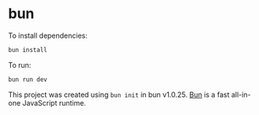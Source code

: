 # bun

To install dependencies:

```bash
bun install
```

To run:

```bash
bun run dev
```

This project was created using `bun init` in bun v1.0.25. [Bun](https://bun.sh) is a fast all-in-one JavaScript runtime.
